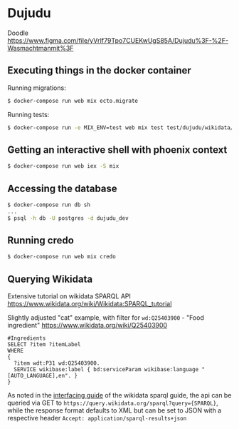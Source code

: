 # Dujudu

Doodle
https://www.figma.com/file/yVrIf79Tpo7CUEKwUgS85A/Dujudu%3F-%2F-Wasmachtmanmit%3F

## Executing things in the docker container

Running migrations:

```sh
$ docker-compose run web mix ecto.migrate
```

Running tests:

```sh
$ docker-compose run -e MIX_ENV=test web mix test test/dujudu/wikidata/client_test.exs
```

## Getting an interactive shell with phoenix context

```sh
$ docker-compose run web iex -S mix
```

## Accessing the database

```sh
$ docker-compose run db sh
...
$ psql -h db -U postgres -d dujudu_dev
```

## Running credo

```sh
$ docker-compose run web mix credo
```

## Querying Wikidata

Extensive tutorial on wikidata SPARQL API https://www.wikidata.org/wiki/Wikidata:SPARQL_tutorial

Slightly adjusted "cat" example, with filter for `wd:Q25403900` - "Food ingredient" https://www.wikidata.org/wiki/Q25403900

```sparql
#Ingredients
SELECT ?item ?itemLabel
WHERE
{
  ?item wdt:P31 wd:Q25403900.
  SERVICE wikibase:label { bd:serviceParam wikibase:language "[AUTO_LANGUAGE],en". }
}
```

As noted in the [interfacing guide](https://www.wikidata.org/wiki/Wikidata:SPARQL_query_service#Interfacing) of the wikidata sparql guide, the api can be queried via GET to `https://query.wikidata.org/sparql?query={SPARQL}`, while the response format defaults to XML but can be set to JSON with a respective header `Accept: application/sparql-results+json`
